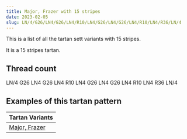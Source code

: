 ```yaml
---
title: Major, Frazer with 15 stripes
date: 2023-02-05
slug: LN/4/G26/LN4/G26/LN4/R10/LN4/G26/LN4/G26/LN4/R10/LN4/R36/LN/4
---
```

This is a list of all the tartan sett variants with 15 stripes.

It is a 15 stripes tartan.


## Thread count
LN/4 G26 LN4 G26 LN4 R10 LN4 G26 LN4 G26 LN4 R10 LN4 R36 LN/4

## Examples of this tartan pattern

| Tartan Variants |
|---------------|
| [Major, Frazer](/variants/ln/4/g26/ln4/g26/ln4/r10/ln4/g26/ln4/g26/ln4/r10/ln4/r36/ln/4-g008000-lne0e0e0-rc00000)||
